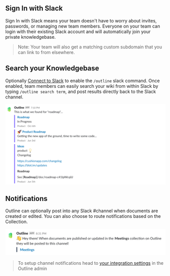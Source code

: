 ## Sign In with Slack

Sign In with Slack means your team doesn't have to worry about invites, passwords, or managing new team members. Everyone on your team can login with their existing Slack account and will automatically join your private knowledgebase.

> Note: Your team will also get a matching custom subdomain that you can link to from elsewhere.


## Search your Knowledgebase

Optionally [Connect to Slack](https://www.getoutline.com/settings/integrations/slack) to enable the `/outline` slack command. Once enabled, team members can easily search your wiki from within Slack by typing `/outline search term`, and post results directly back to the Slack channel.

![Slack Search Integration](/images/integrations/screenshots/slack-search.png)

## Notifications

Outline can optionally post into any Slack #channel when documents are created or edited. You can also choose to route notifications based on the Collection.

![Slack Channel Integration](/images/integrations/screenshots/slack-channel.png)

> To setup channel notifications head to [your integration settings](https://www.getoutline.com/settings/integrations/slack) in the Outline admin
